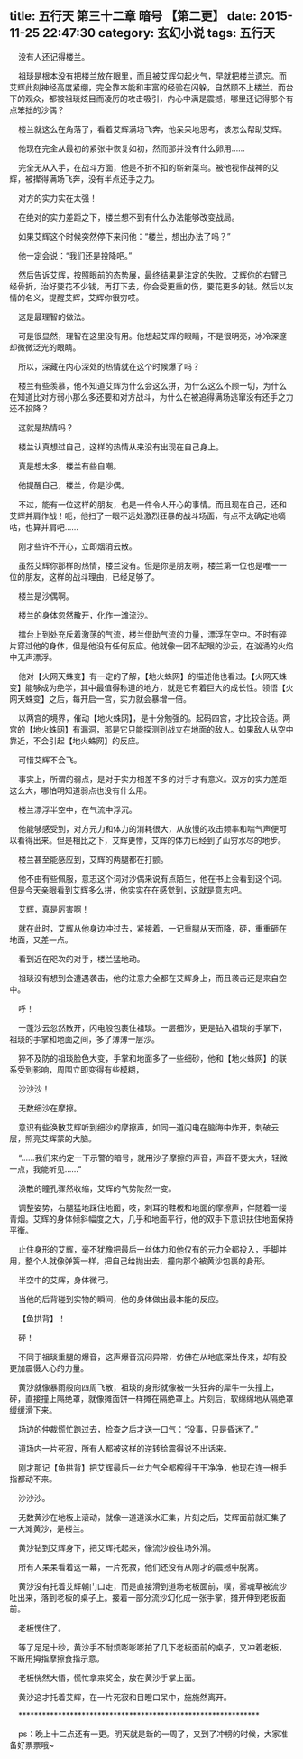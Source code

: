 title: 五行天 第三十二章 暗号 【第二更】
date: 2015-11-25 22:47:30
category: 玄幻小说
tags: 五行天
---
&nbsp;&nbsp;&nbsp;&nbsp;没有人还记得楼兰。

&nbsp;&nbsp;&nbsp;&nbsp;祖琰是根本没有把楼兰放在眼里，而且被艾辉勾起火气，早就把楼兰遗忘。而艾辉此刻神经高度紧绷，完全靠本能和丰富的经验在闪躲，自然顾不上楼兰。而台下的观众，都被祖琰炫目而凌厉的攻击吸引，内心中满是震撼，哪里还记得那个有点笨拙的沙偶？

&nbsp;&nbsp;&nbsp;&nbsp;楼兰就这么在角落了，看着艾辉满场飞奔，他呆呆地思考，该怎么帮助艾辉。

&nbsp;&nbsp;&nbsp;&nbsp;他现在完全从最初的紧张中恢复如初，然而那并没有什么卵用……

&nbsp;&nbsp;&nbsp;&nbsp;完全无从入手，在战斗方面，他是不折不扣的崭新菜鸟。被他视作战神的艾辉，被撵得满场飞奔，没有半点还手之力。

&nbsp;&nbsp;&nbsp;&nbsp;对方的实力实在太强！

&nbsp;&nbsp;&nbsp;&nbsp;在绝对的实力差距之下，楼兰想不到有什么办法能够改变战局。

&nbsp;&nbsp;&nbsp;&nbsp;如果艾辉这个时候突然停下来问他：“楼兰，想出办法了吗？”

&nbsp;&nbsp;&nbsp;&nbsp;他一定会说：“我们还是投降吧。”

&nbsp;&nbsp;&nbsp;&nbsp;然后告诉艾辉，按照眼前的态势展，最终结果是注定的失败。艾辉你的右臂已经骨折，治好要花不少钱，再打下去，你会受更重的伤，要花更多的钱。然后以友情的名义，提醒艾辉，艾辉你很穷哎。

&nbsp;&nbsp;&nbsp;&nbsp;这是最理智的做法。

&nbsp;&nbsp;&nbsp;&nbsp;可是很显然，理智在这里没有用。他想起艾辉的眼睛，不是很明亮，冰冷深邃却微微泛光的眼睛。

&nbsp;&nbsp;&nbsp;&nbsp;所以，深藏在内心深处的热情就在这个时候爆了吗？

&nbsp;&nbsp;&nbsp;&nbsp;楼兰有些羡慕，他不知道艾辉为什么会这么拼，为什么这么不顾一切，为什么在知道比对方弱小那么多还要和对方战斗，为什么在被追得满场逃窜没有还手之力还不投降？

&nbsp;&nbsp;&nbsp;&nbsp;这就是热情吗？

&nbsp;&nbsp;&nbsp;&nbsp;楼兰认真想过自己，这样的热情从来没有出现在自己身上。

&nbsp;&nbsp;&nbsp;&nbsp;真是想太多，楼兰有些自嘲。

&nbsp;&nbsp;&nbsp;&nbsp;他提醒自己，楼兰，你是沙偶。

&nbsp;&nbsp;&nbsp;&nbsp;不过，能有一位这样的朋友，也是一件令人开心的事情。而且现在自己，还和艾辉并肩作战！呃，他扫了一眼不远处激烈狂暴的战斗场面，有点不太确定地嘀咕，也算并肩吧……

&nbsp;&nbsp;&nbsp;&nbsp;刚才些许不开心，立即烟消云散。

&nbsp;&nbsp;&nbsp;&nbsp;虽然艾辉你那样的热情，楼兰没有。但是你是朋友啊，楼兰第一位也是唯一一位的朋友，这样的战斗理由，已经足够了。

&nbsp;&nbsp;&nbsp;&nbsp;楼兰是沙偶啊。

&nbsp;&nbsp;&nbsp;&nbsp;楼兰的身体忽然散开，化作一滩流沙。

&nbsp;&nbsp;&nbsp;&nbsp;擂台上到处充斥着激荡的气流，楼兰借助气流的力量，漂浮在空中。不时有碎片穿过他的身体，但是他没有任何反应。他就像一团不起眼的沙云，在汹涌的火焰中无声漂浮。

&nbsp;&nbsp;&nbsp;&nbsp;他对【火网天蛛变】有一定的了解，【地火蛛网】的描述他也看过。【火网天蛛变】能够成为绝学，其中最值得称道的地方，就是它有着巨大的成长性。领悟【火网天蛛变】之后，每开启一宫，实力就会暴增一倍。

&nbsp;&nbsp;&nbsp;&nbsp;以两宫的境界，催动【地火蛛网】，是十分勉强的。起码四宫，才比较合适。两宫的【地火蛛网】有漏洞，那是它只能探测到战立在地面的敌人。如果敌人从空中靠近，不会引起【地火蛛网】的反应。

&nbsp;&nbsp;&nbsp;&nbsp;可惜艾辉不会飞。

&nbsp;&nbsp;&nbsp;&nbsp;事实上，所谓的弱点，是对于实力相差不多的对手才有意义。双方的实力差距这么大，哪怕明知道弱点也没有什么用。

&nbsp;&nbsp;&nbsp;&nbsp;楼兰漂浮半空中，在气流中浮沉。

&nbsp;&nbsp;&nbsp;&nbsp;他能够感受到，对方元力和体力的消耗很大，从放慢的攻击频率和喘气声便可以看得出来。但是相比之下，艾辉更惨，艾辉的体力已经到了山穷水尽的地步。

&nbsp;&nbsp;&nbsp;&nbsp;楼兰甚至能感应到，艾辉的两腿都在打颤。

&nbsp;&nbsp;&nbsp;&nbsp;他不由有些佩服，意志这个词对沙偶来说有点陌生，他在书上会看到这个词。但是今天亲眼看到艾辉多么拼，他实实在在感觉到，这就是意志吧。

&nbsp;&nbsp;&nbsp;&nbsp;艾辉，真是厉害啊！

&nbsp;&nbsp;&nbsp;&nbsp;就在此时，艾辉从他身边冲过去，紧接着，一记重腿从天而降，砰，重重砸在地面，又差一点。

&nbsp;&nbsp;&nbsp;&nbsp;看到近在咫次的对手，楼兰猛地动。

&nbsp;&nbsp;&nbsp;&nbsp;祖琰没有想到会遭遇袭击，他的注意力全都在艾辉身上，而且袭击还是来自空中。

&nbsp;&nbsp;&nbsp;&nbsp;呼！

&nbsp;&nbsp;&nbsp;&nbsp;一蓬沙云忽然散开，闪电般包裹住祖琰。一层细沙，更是钻入祖琰的手掌下，祖琰的手掌和地面之间，多了薄薄一层沙。

&nbsp;&nbsp;&nbsp;&nbsp;猝不及防的祖琰脸色大变，手掌和地面多了一些细砂，他和【地火蛛网】的联系受到影响，周围立即变得有些模糊，

&nbsp;&nbsp;&nbsp;&nbsp;沙沙沙！

&nbsp;&nbsp;&nbsp;&nbsp;无数细沙在摩擦。

&nbsp;&nbsp;&nbsp;&nbsp;意识有些涣散艾辉听到细沙的摩擦声，如同一道闪电在脑海中炸开，刺破云层，照亮艾辉蒙的大脑。

&nbsp;&nbsp;&nbsp;&nbsp;“……我们来约定一下示警的暗号，就用沙子摩擦的声音，声音不要太大，轻微一点，我能听见……”

&nbsp;&nbsp;&nbsp;&nbsp;涣散的瞳孔骤然收缩，艾辉的气势陡然一变。

&nbsp;&nbsp;&nbsp;&nbsp;调整姿势，右腿猛地踩住地面，吱，刺耳的鞋板和地面的摩擦声，伴随着一缕青烟。艾辉的身体倾斜幅度之大，几乎和地面平行，他的双手下意识扶住地面保持平衡。

&nbsp;&nbsp;&nbsp;&nbsp;止住身形的艾辉，毫不犹豫把最后一丝体力和他仅有的元力全都投入，手脚并用，整个人就像弹簧一样，把自己给抛出去，撞向那个被黄沙包裹的身形。

&nbsp;&nbsp;&nbsp;&nbsp;半空中的艾辉，身体微弓。

&nbsp;&nbsp;&nbsp;&nbsp;当他的后背碰到实物的瞬间，他的身体做出最本能的反应。

&nbsp;&nbsp;&nbsp;&nbsp;【鱼拱背】！

&nbsp;&nbsp;&nbsp;&nbsp;砰！

&nbsp;&nbsp;&nbsp;&nbsp;不同于祖琰重腿的爆音，这声爆音沉闷异常，仿佛在从地底深处传来，却有股更加震慑人心的力量。

&nbsp;&nbsp;&nbsp;&nbsp;黄沙就像暴雨般向四周飞散，祖琰的身形就像被一头狂奔的犀牛一头撞上，砰，直接撞上隔绝罩，就像摊面饼一样摊在隔绝罩上。片刻后，软绵绵地从隔绝罩缓缓滑下来。

&nbsp;&nbsp;&nbsp;&nbsp;场边的仲裁慌忙跑过去，检查之后才送一口气：“没事，只是昏迷了。”

&nbsp;&nbsp;&nbsp;&nbsp;道场内一片死寂，所有人都被这样的逆转给震得说不出话来。

&nbsp;&nbsp;&nbsp;&nbsp;刚才那记【鱼拱背】把艾辉最后一丝力气全都榨得干干净净，他现在连一根手指都动不来。

&nbsp;&nbsp;&nbsp;&nbsp;沙沙沙。

&nbsp;&nbsp;&nbsp;&nbsp;无数黄沙在地板上滚动，就像一道道溪水汇集，片刻之后，艾辉面前就汇集了一大滩黄沙，是楼兰。

&nbsp;&nbsp;&nbsp;&nbsp;黄沙钻到艾辉身下，把艾辉托起来，像流沙般往场外滑。

&nbsp;&nbsp;&nbsp;&nbsp;所有人呆呆看着这一幕，一片死寂，他们还没有从刚才的震撼中脱离。

&nbsp;&nbsp;&nbsp;&nbsp;黄沙没有托着艾辉朝门口走，而是直接滑到道场老板面前，噗，雾魂草被流沙吐出来，落到老板的桌子上。接着一部分流沙幻化成一张手掌，摊开伸到老板面前。

&nbsp;&nbsp;&nbsp;&nbsp;老板愣住了。

&nbsp;&nbsp;&nbsp;&nbsp;等了足足十秒，黄沙手不耐烦嘭嘭嘭拍了几下老板面前的桌子，又冲着老板，不断用拇指摩擦食指示意。

&nbsp;&nbsp;&nbsp;&nbsp;老板恍然大悟，慌忙拿来奖金，放在黄沙手掌上面。

&nbsp;&nbsp;&nbsp;&nbsp;黄沙这才托着艾辉，在一片死寂和目瞪口呆中，施施然离开。

&nbsp;&nbsp;&nbsp;&nbsp;*************************************************************

&nbsp;&nbsp;&nbsp;&nbsp;ps：晚上十二点还有一更。明天就是新的一周了，又到了冲榜的时候，大家准备好票票哦~